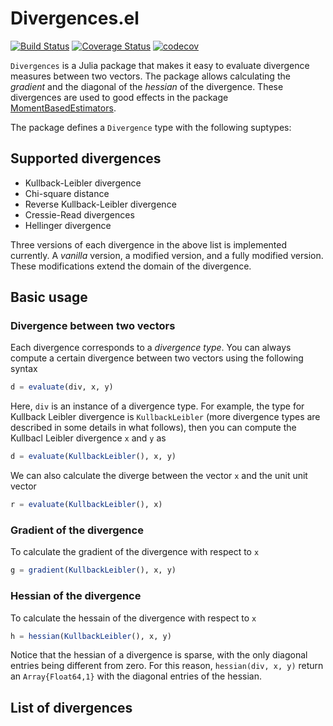 # Divergences.el

[![Build Status](https://travis-ci.org/gragusa/Divergences.jl.svg?branch=master)](https://travis-ci.org/gragusa/Divergences.jl) [![Coverage Status](https://coveralls.io/repos/github/gragusa/Divergences.jl/badge.svg?branch=master)](https://coveralls.io/github/gragusa/Divergences.jl?branch=master) [![codecov](https://codecov.io/gh/gragusa/Divergences.jl/branch/master/graph/badge.svg)](https://codecov.io/gh/gragusa/Divergences.jl)


`Divergences` is a Julia package that makes it easy to evaluate divergence measures between two vectors. The package allows calculating the *gradient*  and the diagonal of the *hessian* of the divergence. These divergences are used to good effects in the package [MomentBasedEstimators](http://github.com/gragusa/MomentBasedEstimators.jl/git). 

The package defines a `Divergence` type with the following suptypes:

## Supported divergences

* Kullback-Leibler divergence
* Chi-square distance
* Reverse Kullback-Leibler divergence
* Cressie-Read divergences
* Hellinger divergence

Three versions of each divergence in the above list is implemented currently. A *vanilla* version, a modified version, and a fully modified version. These modifications extend the domain of the divergence.

## Basic usage 

### Divergence between two vectors

Each divergence corresponds to a *divergence type*. You can always compute a certain divergence between two vectors using the following
syntax

```julia
d = evaluate(div, x, y)
```

Here, `div` is an instance of a divergence type. For example, the type
for Kullback Leibler divergence is ``KullbackLeibler`` (more divergence
types are described in some details in what follows), then you can
compute the Kullbacl Leibler divergence ``x`` and ``y`` as
```julia
d = evaluate(KullbackLeibler(), x, y)
```

We can also calculate the diverge between the vector ``x`` and the unit unit vector
```julia
r = evaluate(KullbackLeibler(), x)
```

### Gradient of the divergence

To calculate the gradient of the divergence with respect to ``x``
```julia
g = gradient(KullbackLeibler(), x, y)
```

### Hessian of the divergence
To calculate the hessain of the divergence with respect to ``x``
```julia
h = hessian(KullbackLeibler(), x, y)
```

Notice that the hessian of a divergence is sparse, with the only diagonal entries being different from zero. For this reason, `hessian(div, x, y)` return an `Array{Float64,1}` with the diagonal entries of the hessian.

## List of divergences


